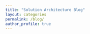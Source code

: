 ```yaml
---
title: "Solution Architecture Blog"
layout: categories
permalink: /blog/
author_profile: true
---
```

